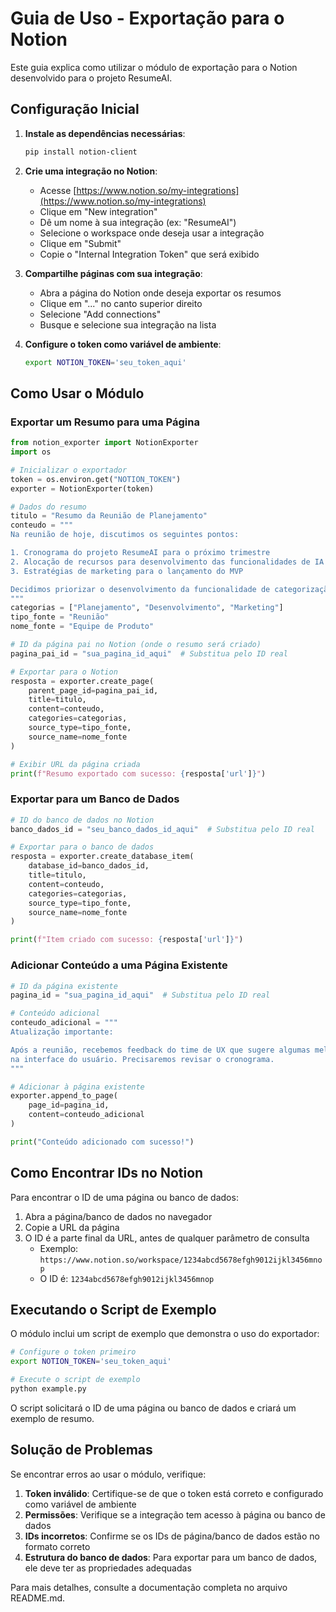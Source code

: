 # Guia de Uso - Exportação para o Notion

Este guia explica como utilizar o módulo de exportação para o Notion desenvolvido para o projeto ResumeAI.

## Configuração Inicial

1. **Instale as dependências necessárias**:
   ```bash
   pip install notion-client
   ```

2. **Crie uma integração no Notion**:
   - Acesse [https://www.notion.so/my-integrations](https://www.notion.so/my-integrations)
   - Clique em "New integration"
   - Dê um nome à sua integração (ex: "ResumeAI")
   - Selecione o workspace onde deseja usar a integração
   - Clique em "Submit"
   - Copie o "Internal Integration Token" que será exibido

3. **Compartilhe páginas com sua integração**:
   - Abra a página do Notion onde deseja exportar os resumos
   - Clique em "..." no canto superior direito
   - Selecione "Add connections"
   - Busque e selecione sua integração na lista

4. **Configure o token como variável de ambiente**:
   ```bash
   export NOTION_TOKEN='seu_token_aqui'
   ```

## Como Usar o Módulo

### Exportar um Resumo para uma Página

```python
from notion_exporter import NotionExporter
import os

# Inicializar o exportador
token = os.environ.get("NOTION_TOKEN")
exporter = NotionExporter(token)

# Dados do resumo
titulo = "Resumo da Reunião de Planejamento"
conteudo = """
Na reunião de hoje, discutimos os seguintes pontos:

1. Cronograma do projeto ResumeAI para o próximo trimestre
2. Alocação de recursos para desenvolvimento das funcionalidades de IA
3. Estratégias de marketing para o lançamento do MVP

Decidimos priorizar o desenvolvimento da funcionalidade de categorização inteligente.
"""
categorias = ["Planejamento", "Desenvolvimento", "Marketing"]
tipo_fonte = "Reunião"
nome_fonte = "Equipe de Produto"

# ID da página pai no Notion (onde o resumo será criado)
pagina_pai_id = "sua_pagina_id_aqui"  # Substitua pelo ID real

# Exportar para o Notion
resposta = exporter.create_page(
    parent_page_id=pagina_pai_id,
    title=titulo,
    content=conteudo,
    categories=categorias,
    source_type=tipo_fonte,
    source_name=nome_fonte
)

# Exibir URL da página criada
print(f"Resumo exportado com sucesso: {resposta['url']}")
```

### Exportar para um Banco de Dados

```python
# ID do banco de dados no Notion
banco_dados_id = "seu_banco_dados_id_aqui"  # Substitua pelo ID real

# Exportar para o banco de dados
resposta = exporter.create_database_item(
    database_id=banco_dados_id,
    title=titulo,
    content=conteudo,
    categories=categorias,
    source_type=tipo_fonte,
    source_name=nome_fonte
)

print(f"Item criado com sucesso: {resposta['url']}")
```

### Adicionar Conteúdo a uma Página Existente

```python
# ID da página existente
pagina_id = "sua_pagina_id_aqui"  # Substitua pelo ID real

# Conteúdo adicional
conteudo_adicional = """
Atualização importante:

Após a reunião, recebemos feedback do time de UX que sugere algumas melhorias
na interface do usuário. Precisaremos revisar o cronograma.
"""

# Adicionar à página existente
exporter.append_to_page(
    page_id=pagina_id,
    content=conteudo_adicional
)

print("Conteúdo adicionado com sucesso!")
```

## Como Encontrar IDs no Notion

Para encontrar o ID de uma página ou banco de dados:

1. Abra a página/banco de dados no navegador
2. Copie a URL da página
3. O ID é a parte final da URL, antes de qualquer parâmetro de consulta
   - Exemplo: `https://www.notion.so/workspace/1234abcd5678efgh9012ijkl3456mnop`
   - O ID é: `1234abcd5678efgh9012ijkl3456mnop`

## Executando o Script de Exemplo

O módulo inclui um script de exemplo que demonstra o uso do exportador:

```bash
# Configure o token primeiro
export NOTION_TOKEN='seu_token_aqui'

# Execute o script de exemplo
python example.py
```

O script solicitará o ID de uma página ou banco de dados e criará um exemplo de resumo.

## Solução de Problemas

Se encontrar erros ao usar o módulo, verifique:

1. **Token inválido**: Certifique-se de que o token está correto e configurado como variável de ambiente
2. **Permissões**: Verifique se a integração tem acesso à página ou banco de dados
3. **IDs incorretos**: Confirme se os IDs de página/banco de dados estão no formato correto
4. **Estrutura do banco de dados**: Para exportar para um banco de dados, ele deve ter as propriedades adequadas

Para mais detalhes, consulte a documentação completa no arquivo README.md.
